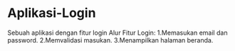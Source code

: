 # Aplikasi-Login
Sebuah aplikasi dengan fitur login
Alur Fitur Login:
1.Memasukan email dan password.
2.Memvalidasi masukan.
3.Menampilkan halaman beranda.
